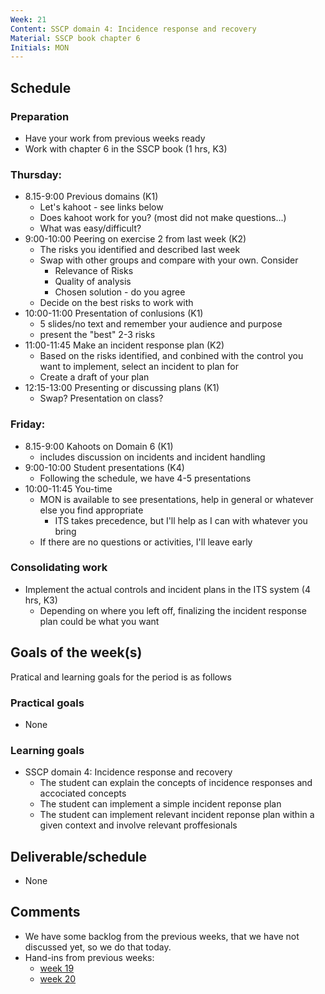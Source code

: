 ```yaml
---
Week: 21
Content: SSCP domain 4: Incidence response and recovery
Material: SSCP book chapter 6
Initials: MON
---
```


## Schedule

### Preparation
* Have your work from previous weeks ready
* Work with chapter 6 in the SSCP book (1 hrs, K3)

### Thursday:
* 8.15-9:00 Previous domains (K1)
  * Let's kahoot - see links below
  * Does kahoot work for you? (most did not make questions...)
  * What was easy/difficult?
* 9:00-10:00 Peering on exercise 2 from last week (K2)
  * The risks you identified and described last week
  * Swap with other groups and compare with your own. Consider
    * Relevance of Risks
    * Quality of analysis
    * Chosen solution - do you agree
  * Decide on the best risks to work with
* 10:00-11:00 Presentation of conlusions (K1)
  * 5 slides/no text and remember your audience and purpose
  * present the "best" 2-3 risks
* 11:00-11:45 Make an incident response plan (K2)
  * Based on the risks identified, and conbined with the control you want to implement, select an incident to plan for
  * Create a draft of your plan
* 12:15-13:00 Presenting or discussing plans (K1)
  * Swap? Presentation on class?

### Friday:
* 8.15-9:00 Kahoots on Domain 6 (K1)
  * includes discussion on incidents and incident handling
* 9:00-10:00 Student presentations (K4)
  * Following the schedule, we have 4-5 presentations
* 10:00-11:45 You-time
  * MON is available to see presentations, help in general or whatever else you find appropriate
    * ITS takes precedence, but I'll help as I can with whatever you bring
  * If there are no questions or activities, I'll leave early

### Consolidating work
* Implement the actual controls and incident plans in the ITS system (4 hrs, K3)
  * Depending on where you left off, finalizing the incident response plan could be what you want

## Goals of the week(s)
Pratical and learning goals for the period is as follows

### Practical goals
* None

### Learning goals
* SSCP domain 4: Incidence response and recovery
  * The student can explain the concepts of incidence responses and accociated concepts
  * The student can implement a simple incident reponse plan
  * The student can implement relevant incident reponse plan within a given context and involve relevant proffesionals

## Deliverable/schedule
* None

## Comments
* We have some backlog from the previous weeks, that we have not discussed yet, so we do that today.
* Hand-ins from previous weeks:
  * [week 19](https://fronter.com/eal/links/structureprops.phtml?treeid=289043)
  * [week 20](https://fronter.com/eal/links/structureprops.phtml?treeid=289241)

